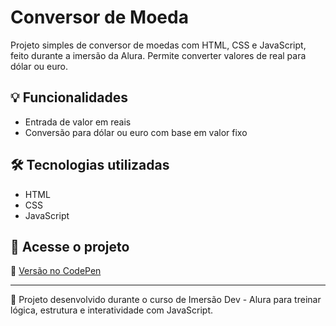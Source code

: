 # Conversor de Moeda

Projeto simples de conversor de moedas com HTML, CSS e JavaScript, feito durante a imersão da Alura. Permite converter valores de real para dólar ou euro.

## 💡 Funcionalidades

- Entrada de valor em reais
- Conversão para dólar ou euro com base em valor fixo

## 🛠️ Tecnologias utilizadas

- HTML
- CSS
- JavaScript

## 📎 Acesse o projeto
🔗 [Versão no CodePen](https://codepen.io/eduardapeliceri/pen/zxYMKgr)

---
📝 Projeto desenvolvido durante o curso de Imersão Dev - Alura para treinar lógica, estrutura e interatividade com JavaScript.

